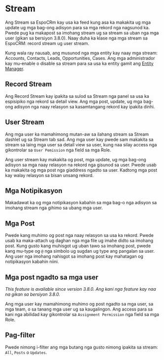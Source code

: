 # Stream

Ang Stream sa EspoCRm kay usa ka feed kung asa ka makakita ug mga update ug mga bag-ong adisyon para sa mga rekord nga nagsunod ka. Pwede pug ka makapost sa imohang stream ug sa stream sa uban nga mga user (gikan sa bersiyon 3.8.0). Naay duha ka klase nga mga stream sa EspoCRM: record stream ug user stream.

Kung wala ray nausab, ang musunod nga mga entity kay naay mga stream: Accounts, Contacts, Leads, Opportunities, Cases. Ang mga administrador kay mu-enable o disable sa stream para sa usa ka entity gamit ang [Entity Manager](../administration/entity-manager.md).

## Record Stream

Ang Record Stream kay ipakita sa sulod sa Stream nga panel sa usa ka espisipiko nga rekord sa detail view. Ang mga post, update, ug mga bag-ong adisyon nga naay relasyon sa kasamtangang rekord kay ipakita dinhi.

## User Stream

Ang mga user ka mamahimong mutan-aw sa ilahang stream sa Stream dashlet ug sa Stream tab sad. Ang mga user kay pwede sam makakita sa stream sa laing mga user sa detail view sa user, kung naa silay access nga gikontrolar sa `User Pemission` nga field sa mga Role.

Ang user stream kay makakita og post, mga update, ug mga bag-ong adisyon sa mga naay relasyon na rekord nga gisunod sa user. Pwede usab ka makakita og mga post nga giaddress ngadto sa user. Kadtong mga post kay walay relasyon sa bisan unsang rekord.

## Mga Notipikasyon

Makadawat ka og mga notipikasyon kabahin sa mga bag-o nga adisyon sa imohang stream nga gihimo sa ubang mga user.

## Mga Post

Pwede kang muhimo og post nga naay relasyon sa usa ka rekord. Pwede usab ka maka-attach ug daghan nga mga file ug imahe didto sa imohang post. Kung gusto kang muhisgot ug uban tawo sa imohang post, pwede kang mu-type og `@` nga simbolo ug sugdan ug type ang pangalan sa user. Ang user nga imohang nahisgot sa imohang post kay mahatagan og notipikasyon kabahin niini.

## Mga post ngadto sa mga user

_This feature is available since version 3.8.0._
_Ang kani nga feature kay naa na gikan sa bersiyon 3.8.0._

Ang mga user kay mamahimong muhimo og post ngadto sa mga user, sa mga team, o sa tanang mga user ug sa kaugalingon. Ang access para sa kani nga abilidad kay gikontrolar sa `Assignment Permission` nga field sa mga Role.

## Pag-filter

Pwede nimong i-filter ang mga butang nga gusto nimong ipakita sa stream: `All`, `Posts` o `Updates`. 

